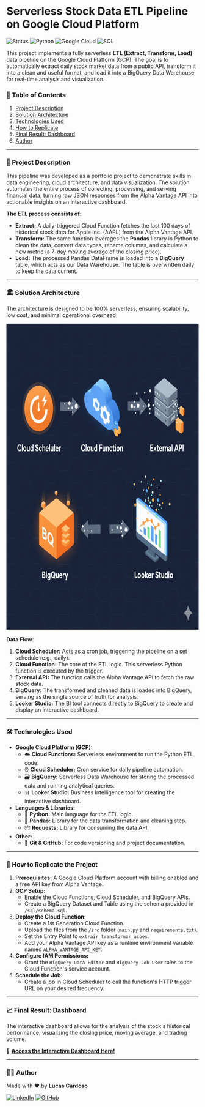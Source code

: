 # Serverless Stock Data ETL Pipeline on Google Cloud Platform

![Status](https://img.shields.io/badge/status-completed-green)
![Python](https://img.shields.io/badge/Python-3.12-blue?logo=python)
![Google Cloud](https://img.shields.io/badge/Google_Cloud-4285F4?logo=google-cloud&logoColor=white)
![SQL](https://img.shields.io/badge/SQL-BigQuery-orange?logo=google-bigquery&logoColor=white)

This project implements a fully serverless **ETL (Extract, Transform, Load)** data pipeline on the Google Cloud Platform (GCP). The goal is to automatically extract daily stock market data from a public API, transform it into a clean and useful format, and load it into a BigQuery Data Warehouse for real-time analysis and visualization.

### 📜 Table of Contents

1.  [Project Description](#-project-description)
2.  [Solution Architecture](#-solution-architecture)
3.  [Technologies Used](#-technologies-used)
4.  [How to Replicate](#-how-to-replicate-the-project)
5.  [Final Result: Dashboard](#-final-result-dashboard)
6.  [Author](#-author)

---

### 📝 Project Description

This pipeline was developed as a portfolio project to demonstrate skills in data engineering, cloud architecture, and data visualization. The solution automates the entire process of collecting, processing, and serving financial data, turning raw JSON responses from the Alpha Vantage API into actionable insights on an interactive dashboard.

**The ETL process consists of:**
* **Extract:** A daily-triggered Cloud Function fetches the last 100 days of historical stock data for Apple Inc. (AAPL) from the Alpha Vantage API.
* **Transform:** The same function leverages the **Pandas** library in Python to clean the data, convert data types, rename columns, and calculate a new metric (a 7-day moving average of the closing price).
* **Load:** The processed Pandas DataFrame is loaded into a **BigQuery** table, which acts as our Data Warehouse. The table is overwritten daily to keep the data current.

---

### 🏛️ Solution Architecture


The architecture is designed to be 100% serverless, ensuring scalability, low cost, and minimal operational overhead.

<img src="./arquitetura/gcp_etl_architecture.png" alt="Arquitetura do Pipeline ETL na GCP" height="800" width="800"/>

**Data Flow:**
1.  **Cloud Scheduler:** Acts as a cron job, triggering the pipeline on a set schedule (e.g., daily).
2.  **Cloud Function:** The core of the ETL logic. This serverless Python function is executed by the trigger.
3.  **External API:** The function calls the Alpha Vantage API to fetch the raw stock data.
4.  **BigQuery:** The transformed and cleaned data is loaded into BigQuery, serving as the single source of truth for analysis.
5.  **Looker Studio:** The BI tool connects directly to BigQuery to create and display an interactive dashboard.

---

### 🛠️ Technologies Used

* **Google Cloud Platform (GCP):**
    * ☁️ **Cloud Functions:** Serverless environment to run the Python ETL code.
    * ⏰ **Cloud Scheduler:** Cron service for daily pipeline automation.
    * 🗃️ **BigQuery:** Serverless Data Warehouse for storing the processed data and running analytical queries.
    * 📊 **Looker Studio:** Business Intelligence tool for creating the interactive dashboard.
* **Languages & Libraries:**
    * 🐍 **Python:** Main language for the ETL logic.
    * 🐼 **Pandas:** Library for the data transformation and cleaning step.
    * 📦 **Requests:** Library for consuming the data API.
* **Other:**
    * 🐙 **Git & GitHub:** For code versioning and project documentation.

---

### 🚀 How to Replicate the Project

1.  **Prerequisites:** A Google Cloud Platform account with billing enabled and a free API key from Alpha Vantage.
2.  **GCP Setup:**
    * Enable the Cloud Functions, Cloud Scheduler, and BigQuery APIs.
    * Create a BigQuery Dataset and Table using the schema provided in `/sql/schema.sql`.
3.  **Deploy the Cloud Function:**
    * Create a 1st Generation Cloud Function.
    * Upload the files from the `/src` folder (`main.py` and `requirements.txt`).
    * Set the Entry Point to `extrair_transformar_acoes`.
    * Add your Alpha Vantage API key as a runtime environment variable named `ALPHA_VANTAGE_API_KEY`.
4.  **Configure IAM Permissions:**
    * Grant the `BigQuery Data Editor` and `BigQuery Job User` roles to the Cloud Function's service account.
5.  **Schedule the Job:**
    * Create a job in Cloud Scheduler to call the function's HTTP trigger URL on your desired frequency.

---

### 📈 Final Result: Dashboard

The interactive dashboard allows for the analysis of the stock's historical performance, visualizing the closing price, moving average, and trading volume.

🔗 **[Access the Interactive Dashboard Here!](https://lookerstudio.google.com/s/v14MoPXxUPU)**

---

### 👨‍💻 Author

Made with ❤️ by **Lucas Cardoso**

[![LinkedIn](https://img.shields.io/badge/linkedin-%230077B5.svg?style=for-the-badge&logo=linkedin&logoColor=white)](https://www.linkedin.com/in/lucascardosobarbeiro)
[![GitHub](https://img.shields.io/badge/github-%23121011.svg?style=for-the-badge&logo=github&logoColor=white)](https://github.com/lucascardosobarbeiro)
